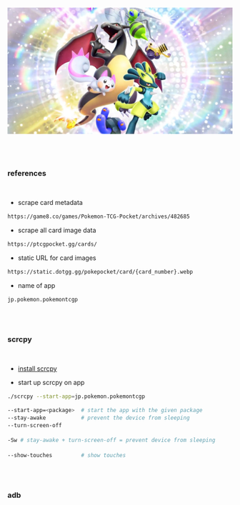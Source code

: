 <h3 align="center">
<img src="./images/tcg-pocket.webp" href="https://tcgpocket.pokemon.com/en-us/">
</h3>

<br>
<br>

### references

<br>

* scrape card metadata

```bash
https://game8.co/games/Pokemon-TCG-Pocket/archives/482685
```

* scrape all card image data

```bash
https://ptcgpocket.gg/cards/
```

* static URL for card images

```bash
https://static.dotgg.gg/pokepocket/card/{card_number}.webp
```

* name of app

```bash
jp.pokemon.pokemontcgp
```


<br>
<br>

### scrcpy

<br>

* [install scrcpy](https://github.com/Genymobile/scrcpy/blob/master/doc/linux.md)

* start up scrcpy on app

```bash
./scrcpy --start-app=jp.pokemon.pokemontcgp
```

```bash
--start-app=<package>  # start the app with the given package
--stay-awake           # prevent the device from sleeping
--turn-screen-off

-Sw # stay-awake + turn-screen-off = prevent device from sleeping

--show-touches         # show touches

```

<br>
<br>

### adb

<br>

```bash

```

<br>
<br>
